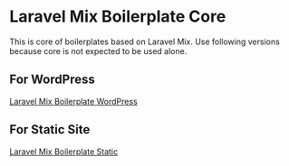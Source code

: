 # Laravel Mix Boilerplate Core
This is core of boilerplates based on Laravel Mix.
Use following versions because core is not expected to be used alone.

## For WordPress
[Laravel Mix Boilerplate WordPress](https://github.com/dsktschy/laravel-mix-boilerplate-wordpress)

## For Static Site
[Laravel Mix Boilerplate Static](https://github.com/dsktschy/laravel-mix-boilerplate-static)
